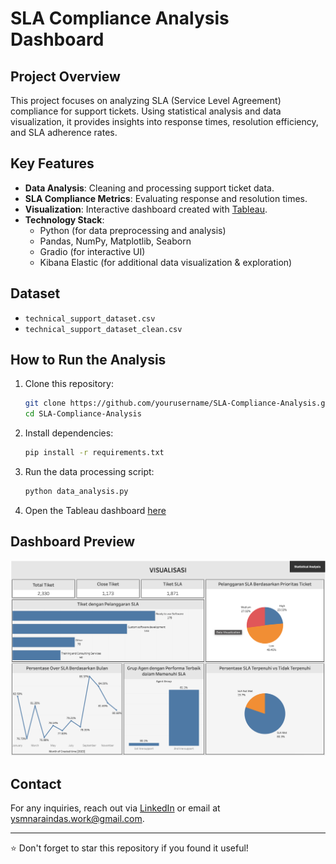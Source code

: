 # SLA Compliance Analysis Dashboard

## Project Overview
This project focuses on analyzing SLA (Service Level Agreement) compliance for support tickets. Using statistical analysis and data visualization, it provides insights into response times, resolution efficiency, and SLA adherence rates.

## Key Features
- **Data Analysis**: Cleaning and processing support ticket data.
- **SLA Compliance Metrics**: Evaluating response and resolution times.
- **Visualization**: Interactive dashboard created with [Tableau](https://public.tableau.com/app/profile/yasmine.setiadi/viz/Milestone1_17345206744000/Dashboard1).
- **Technology Stack**:
  - Python (for data preprocessing and analysis)
  - Pandas, NumPy, Matplotlib, Seaborn
  - Gradio (for interactive UI)
  - Kibana Elastic (for additional data visualization & exploration)

## Dataset
- `technical_support_dataset.csv`
- `technical_support_dataset_clean.csv`

## How to Run the Analysis
1. Clone this repository:
   ```bash
   git clone https://github.com/yourusername/SLA-Compliance-Analysis.git
   cd SLA-Compliance-Analysis
   ```
2. Install dependencies:
   ```bash
   pip install -r requirements.txt
   ```
3. Run the data processing script:
   ```bash
   python data_analysis.py
   ```
4. Open the Tableau dashboard [here](https://public.tableau.com/app/profile/yasmine.setiadi/viz/Milestone1_17345206744000/Dashboard1)

## Dashboard Preview
![Tableau Dashboard](tableauscreenshot.png)

## Contact
For any inquiries, reach out via [LinkedIn](https://www.linkedin.com/in/yasminenaraindas-setiadi/) or email at ysmnaraindas.work@gmail.com.

---
⭐ Don't forget to star this repository if you found it useful!

